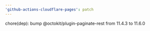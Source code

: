 ```yaml
---
'github-actions-cloudflare-pages': patch
---
```


chore(dep): bump @octokit/plugin-paginate-rest from 11.4.3 to 11.6.0
